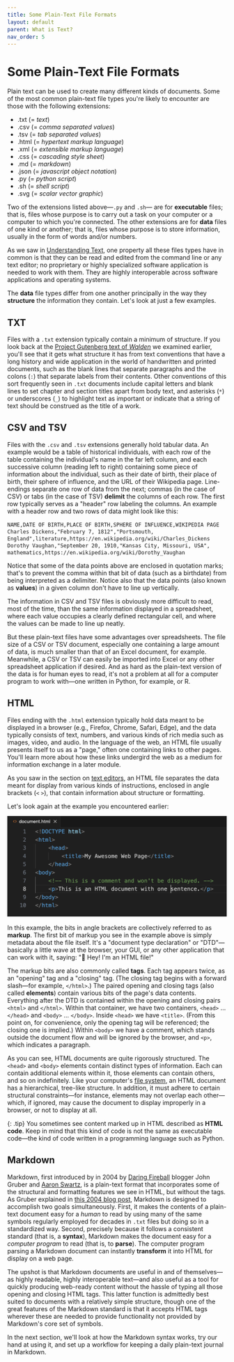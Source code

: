 ```yaml
---
title: Some Plain-Text File Formats
layout: default
parent: What is Text?
nav_order: 5
---
```

# Some Plain-Text File Formats

Plain text can be used to create many different kinds of documents. Some of the most common plain-text file types you're likely to encounter are those with the following extensions:

- .txt (= *text*)
- .csv (= *comma separated values*)
- .tsv (= *tab separated values*)
- .html (= *hypertext markup language*)
- .xml (= *extensible markup language*)
- .css (= *cascading style sheet*)
- .md (= *markdown*)
- .json (= *javascript object notation*)
- .py (= *python script*)
- .sh (= *shell script*)
- .svg (= *scalar vector graphic*)

Two of the extensions listed above&mdash;`.py` and `.sh`&mdash; are for **executable** files; that is, files whose purpose is to carry out a task on your computer or a computer to which you're connected. The other extensions are for **data** files of one kind or another; that is, files whose purpose is to store information, usually in the form of words and/or numbers.

As we saw in [Understanding Text](/critical-digital-practices/mod-3/understanding-text), one property all these files types have in common is that they can be read and edited from the command line or any text editor; no proprietary or highly specialized software application is needed to work with them. They are highly interoperable across software applications and operating systems.

The **data** file types differ from one another principally in the way they **structure** the information they contain. Let's look at just a few examples.

## TXT

Files with a `.txt` extension typically contain a minimum of structure. If you look back at the [Project Gutenberg text of *Walden*](/critical-digital-practices/mod-3/one-text-three-views) we examined earlier, you'll see that it gets what structure it has from text conventions that have a long history and wide application in the world of handwritten and printed documents, such as the blank lines that separate paragraphs and the colons (`:`) that separate labels from their contents. Other conventions of this sort frequently seen in `.txt` documents include capital letters and blank lines to set chapter and section titles apart from body text, and asterisks (`*`) or underscores (`_`) to highlight text as important or indicate that a string of text should be construed as the title of a work.

## CSV and TSV

Files with the `.csv` and `.tsv` extensions generally hold tabular data. An example would be a table of historical individuals, with each row of the table containing the individual's name in the far left column, and each successive column (reading left to right) containing some piece of information about the individual, such as their date of birth, their place of birth, their sphere of influence, and the URL of their Wikipedia page.  Line-endings separate one row of data from the next; commas (in the case of CSV) or tabs (in the case of TSV) **delimit** the columns of each row. The first row typically serves as a "header" row labeling the columns. An example with a header row and two rows of data might look like this:

```csv
NAME,DATE OF BIRTH,PLACE OF BIRTH,SPHERE OF INFLUENCE,WIKIPEDIA PAGE
Charles Dickens,"February 7, 1812","Portsmouth, England",literature,https://en.wikipedia.org/wiki/Charles_Dickens
Dorothy Vaughan,"September 20, 1910,"Kansas City, Missouri, USA", mathematics,https://en.wikipedia.org/wiki/Dorothy_Vaughan
```
Notice that some of the data points above are enclosed in quotation marks; that's to prevent the comma within that bit of data (such as a birthdate) from being interpreted as a delimiter. Notice also that the data points (also known as **values**) in a given column don't have to line up vertically.

The information in CSV and TSV files is obviously more difficult to read, most of the time, than the same information displayed in a spreadsheet, where each value occupies a clearly defined rectangular cell, and where the values can be made to line up neatly. 

But these plain-text files have some advantages over spreadsheets. The file size of a CSV or TSV document, especially one containing a large amount of data, is much smaller than that of an Excel document, for example. Meanwhile, a CSV or TSV can easily be imported into Excel or any other spreadsheet application if desired. And as hard as the plain-text version of the data is for human eyes to read, it's not a problem at all for a computer program to work with&mdash;one written in Python, for example, or R.

## HTML

Files ending with the `.html` extension typically hold data meant to be displayed in a browser (e.g., Firefox, Chrome, Safari, Edge), and the data typically consists of text, numbers, and various kinds of rich media such as images, video, and audio. In the language of the web, an HTML file usually presents itself to us as a "page," often one containing links to other pages. You'll learn more about how these links undergird the web as a medium for information exchange in a later module.

As you saw in the section on [text editors](/critical-digital-practices/mod-3/text-editors#visual-studio-code), an HTML file separates the data meant for display from various kinds of instructions, enclosed in angle brackets (`<`&nbsp;`>`), that contain information about structure or formatting.

Let's look again at the example you encountered earlier:

![HTML document in VS Code showing syntax highlighting](../assets/vscode-syntax-highlighting.png)

In this example, the bits in angle brackets are collectively referred to as **markup**. The first bit of markup you see in the example above is simply metadata about the file itself. It's a "document type declaration" or "DTD"&mdash;basically a little wave at the browser, your GUI, or any other application that can work with it, saying: "&#x1f44b; Hey! I'm an HTML file!"

The markup bits are also commonly called **tags**. Each tag appears twice, as an "opening" tag and a "closing" tag. (The closing tag begins with a forward slash&mdash;for example, `</html>`.) The paired opening and closing tags (also called **elements**) contain various bits of the page's data contents. Everything after the DTD is contained within the opening and closing pairs `<html>` and `</html>`. Within that container, we have two containers, `<head>` &hellip; `</head>` and `<body>` &hellip; `</body>`. Inside `<head>` we have `<title>`. (From this point on, for convenience, only the opening tag will be referenced; the closing one is implied.) Within `<body>` we have a comment, which stands outside the document flow and will be ignored by the browser, and `<p>`, which indicates a paragraph.

As you can see, HTML documents are quite rigorously structured. The `<head>` and `<body>` elements contain distinct types of information. Each can contain additional elements within it, those elements can contain others, and so on indefinitely. Like your computer's [file system](/critical-digital-practices/mod-1/file-system), an HTML document has a hierarchical, tree-like structure. In addition, it must adhere to certain structural constraints&mdash;for instance, elements may not overlap each other&mdash;which, if ignored, may cause the document to display improperly in a browser, or not to display at all.

{: .tip}
You sometimes see content marked up in HTML described as **HTML code**. Keep in mind that this kind of code is not the same as executable code&mdash;the kind of code written in a programming language such as Python.

## Markdown

Markdown, first introduced by in 2004 by [Daring Fireball](https://daringfireball.net/) blogger John Gruber and [Aaron Swartz](https://en.wikipedia.org/wiki/Aaron_Swartz), is a plain-text format that incorporates some of the structural and formatting features we see in HTML, but without the tags. As Gruber explained in [this 2004 blog post](https://daringfireball.net/projects/markdown/), Markdown is designed to accomplish two goals simultaneously. First, it makes the contents of a plain-text document easy for a *human* to read by using many of the same symbols regularly employed for decades in `.txt` files but doing so in a standardized way. Second, precisely because it follows a consistent standard (that is, a **syntax**), Markdown makes the document easy for a *computer program* to read (that is, to **parse**). The computer program parsing a Markdown document can instantly **transform** it into HTML for display on a web page.

The upshot is that Markdown documents are useful in and of themselves&mdash;as highly readable, highly interoperable text&mdash;and also useful as a tool for quickly producing web-ready content without the hassle of typing all those opening and closing HTML tags. This latter function is admittedly best suited to documents with a relatively simple structure, though one of the great features of the Markdown standard is that it accepts HTML tags wherever these are needed to provide functionality not provided by Markdown's core set of symbols.

In the next section, we'll look at how the Markdown syntax works, try our hand at using it, and set up a workflow for keeping a daily plain-text journal in Markdown.